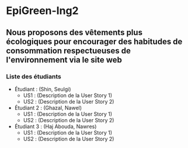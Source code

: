 # EpiGreen-Ing2

## Nous proposons des vêtements plus écologiques pour encourager des habitudes de consommation respectueuses de l'environnement via le site web

### Liste des étudiants
- Étudiant  : (Shin, Seulgi)
  - US1 : (Description de la User Story 1)
  - US2 : (Description de la User Story 2)
- Étudiant 2 : (Ghazal, Nawel)
  - US1 : (Description de la User Story 1)
  - US2 : (Description de la User Story 2)
- Étudiant 3 : (Haj Abouda, Nawres)
  - US1 : (Description de la User Story 1)
  - US2 : (Description de la User Story 2)
